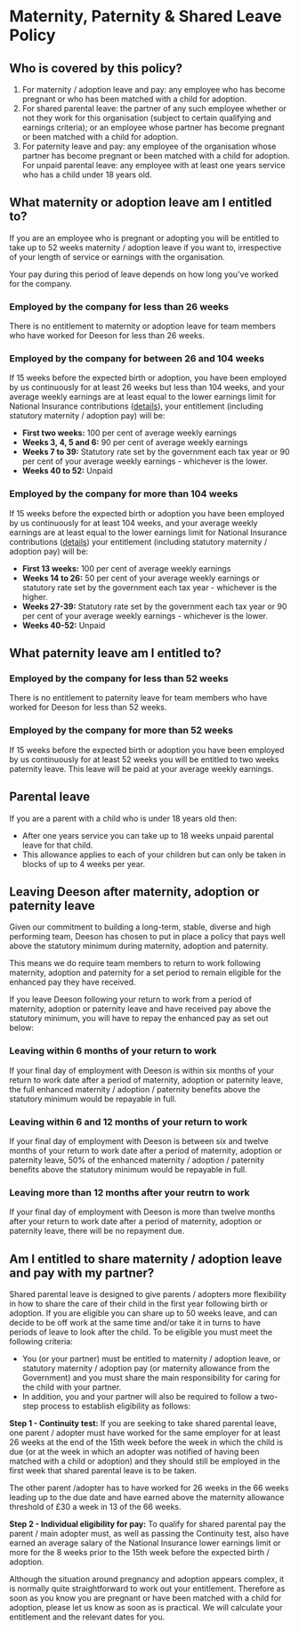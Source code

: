 # Maternity, Paternity & Shared Leave Policy

## Who is covered by this policy?
1. For maternity / adoption leave and pay: any employee who has become pregnant or who has been matched with a child for adoption.
2. For shared parental leave: the partner of any such employee whether or not they work for this organisation (subject to certain qualifying and earnings criteria); or an employee whose partner has become pregnant or been matched with a child for adoption.
3. For paternity leave and pay: any employee of the organisation whose partner has become pregnant or been matched with a child for adoption. For unpaid parental leave: any employee with at least one years service who has a child under 18 years old.

## What maternity or adoption leave am I entitled to?

If you are an employee who is pregnant or adopting you will be entitled to take up to 52 weeks maternity / adoption leave if you want to, irrespective of your length of service or earnings with the organisation.

Your pay during this period of leave depends on how long you've worked for the company. 

### Employed by the company for less than 26 weeks

There is no entitlement to maternity or adoption leave for team members who have worked for Deeson for less than 26 weeks.

### Employed by the company for between 26 and 104 weeks

If 15 weeks before the expected birth or adoption, you have been employed by us continuously for at least 26 weeks but less than 104 weeks, and your average weekly earnings are at least equal to the lower earnings limit for National Insurance contributions ([details](https://www.gov.uk/government/publications/rates-and-allowances-national-insurance-contributions/rates-and-allowances-national-insurance-contributions)), your entitlement (including statutory maternity / adoption pay) will be:

- **First two weeks:** 100 per cent of average weekly earnings
- **Weeks 3, 4, 5 and 6:** 90 per cent of average weekly earnings
- **Weeks 7 to 39:** Statutory rate set by the government each tax year or 90 per cent of your average weekly earnings - whichever is the lower.
- **Weeks 40 to 52:** Unpaid

### Employed by the company for more than 104 weeks

If 15 weeks before the expected birth or adoption you have been employed by us continuously for at least 104 weeks, and your average weekly earnings are at least equal to the lower earnings limit for National Insurance contributions ([details](https://www.gov.uk/government/publications/rates-and-allowances-national-insurance-contributions/rates-and-allowances-national-insurance-contributions)) your entitlement (including statutory maternity / adoption pay) will be:

- **First 13 weeks:** 100 per cent of average weekly earnings
- **Weeks 14 to 26:** 50 per cent of your average weekly earnings or statutory rate set by the government each tax year - whichever is the higher.  
- **Weeks 27-39:** Statutory rate set by the government each tax year or 90 per cent of your average weekly earnings - whichever is the lower.
- **Weeks 40-52:** Unpaid

## What paternity leave am I entitled to?

### Employed by the company for less than 52 weeks

There is no entitlement to paternity leave for team members who have worked for Deeson for less than 52 weeks.

### Employed by the company for more than 52 weeks

If 15 weeks before the expected birth or adoption you have been employed by us continuously for at least 52 weeks you will be entitled to two weeks paternity leave. This leave will be paid at your average weekly earnings.

## Parental leave

If you are a parent with a child who is under 18 years old then:

- After one years service you can take up to 18 weeks unpaid parental leave for that child.
- This allowance applies to each of your children but can only be taken in blocks of up to 4 weeks per year.

## Leaving Deeson after maternity, adoption or paternity leave

Given our commitment to building a long-term, stable, diverse and high performing team, Deeson has chosen to put in place a policy that pays well above the statutory minimum during maternity, adoption and paternity. 

This means we do require team members to return to work following maternity, adoption and paternity for a set period to remain eligible for the enhanced pay they have received.

If you leave Deeson following your return to work from a period of maternity, adoption or paternity leave and have received pay above the statutory minimum, you will have to repay the enhanced pay as set out below:

### Leaving within 6 months of your return to work

If your final day of employment with Deeson is within six months of your return to work date after a period of maternity, adoption or paternity leave, the full enhanced maternity / adoption / paternity benefits above the statutory minimum would be repayable in full.

### Leaving within 6 and 12 months of your return to work

If your final day of employment with Deeson is between six and twelve months of your return to work date after a period of maternity, adoption or paternity leave, 50% of the enhanced maternity / adoption / paternity benefits above the statutory minimum would be repayable in full.

### Leaving more than 12 months after your reutrn to work

If your final day of employment with Deeson is more than twelve months after your return to work date after a period of maternity, adoption or paternity leave, there will be no repayment due.

## Am I entitled to share maternity / adoption leave and pay with my partner?

Shared parental leave is designed to give parents / adopters more flexibility in how to share the care of their child in the first year following birth or adoption. 
If you are eligible you can share up to 50 weeks leave, and can decide to be off work at the same time and/or take it in turns to have periods of leave to look after the child. To be eligible you must meet the following criteria:

- You (or your partner) must be entitled to maternity / adoption leave, or statutory maternity / adoption pay (or maternity allowance from the Government) and you must share the main responsibility for caring for the child with your partner. 
- In addition, you and your partner will also be required to follow a two-step process to establish eligibility as follows:

**Step 1 - Continuity test:** If you are seeking to take shared parental leave, one parent / adopter must have worked for the same employer for at least 26 weeks at the end of the 15th week before the week in which the child is due (or at the week in which an adopter was notified of having been matched with a child or adoption) and they should still be employed in the first week that shared parental leave is to be taken.

The other parent /adopter has to have worked for 26 weeks in the 66 weeks leading up to the due date and have earned above the maternity allowance threshold of £30 a week in 13 of the 66 weeks.

**Step 2 - Individual eligibility for pay:** To qualify for shared parental pay the parent / main adopter must, as well as passing the Continuity test, also have earned an average salary of the National Insurance lower earnings limit or more for the 8 weeks prior to the 15th week before the expected birth / adoption.

Although the situation around pregnancy and adoption appears complex, it is normally quite straightforward to work out your entitlement. Therefore as soon as you know you are pregnant or have been matched with a child for adoption, please let us know as soon as is practical. We will calculate your entitlement and the relevant dates for you.
